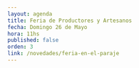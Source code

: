 ```yaml
---
layout: agenda
title: Feria de Productores y Artesanos
fecha: Domingo 26 de Mayo
hora: 11hs
published: false
orden: 3
link: /novedades/feria-en-el-paraje
---
```

